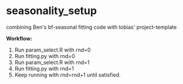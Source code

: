 # seasonality_setup
combining Ben's bf-seasonal fitting code with tobias' project-template 

**Workflow:**  
1. Run param_select.R with rnd=0  
2. Run fitting.py  with rnd=0  
3. Run param_select.R with rnd=1  
4. Run fitting.py  with rnd=1  
5. Keep running with rnd=rnd+1 until satisfied.
